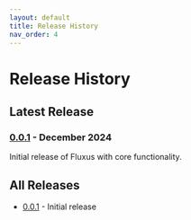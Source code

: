 ```yaml
---
layout: default
title: Release History
nav_order: 4
---
```


# Release History

## Latest Release

### [0.0.1](0.0.1) - December 2024
Initial release of Fluxus with core functionality.

## All Releases
- [0.0.1](0.0.1) - Initial release
